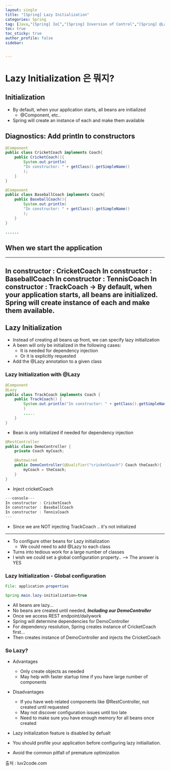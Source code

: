 ```yaml
---
layout: single
title: "[Spring] Lazy Initialization"
categories: Spring
tag: [Java,"[Spring] IoC","[Spring] Inversion of Control","[Spring] @Lazy"]
toc: true
toc_sticky: true
author_profile: false
sidebar:


---
```


# Lazy Initialization 은 뭐지?

## Initialization
- By default, when your application starts, all beans are initialized
	- @Component, etc..
- Spring will create an instance of each and make them available

## Diagnostics: Add println to constructors
```java
@Component
public class CricketCoach implements Coach{
	public CricketCoach(){
		System.out.println(
		"In constructor: " + getClass().getSimpleName()
		);
	}
}

@Component
public class BaseballCoach implements Coach{
	public BaseballCoach(){
		System.out.println(
		"In constructor: " + getClass().getSimpleName()
		);
	}
}

......

```

## When we start the application
---
In constructor : CricketCoach
In constructor : BaseballCoach
In constructor : TennisCoach
In constructor : TrackCoach
-> By default, when your application starts, all beans are initialized. Spring will create instance of each and make them available.
---

## Lazy Initialization
- Instead of creating all beans up front, we can specify lazy initialization
- A been will only be initialized in the following cases:
	- It is needed for dependency injection
	- Or it is explicitly requested
- Add the @Lazy annotation to a given class

### Lazy Initialization with @Lazy
```java
@Component
@Lazy 
public class TrackCoach implements Coach {
	public TrackCoach() {
		System.out.println("In constructor: " + getClass().getSimpleName()
		)
		.....
	}
}
```
- Bean is only initialized if needed for dependency injection

```java
@RestController
public class DemoController {
	private Coach myCoach;

	@Autowired
	public DemoController(@Qualifier("cricketCoach") Coach theCoach){
		myCoach = theCoach;
	}
}
```
- Inject cricketCoach

```java
---console---
In constructor : CricketCoach
In constructor : BaseballCoach
In constructor : TennisCoach
---
```
- Since we are NOT injecting TrackCoach .. it's not initialized

---
- To configure other beans for Lazy initialization
	- We could need to add @Lazy to each class
- Turns into tedious work for a large number of classes
- I wish we could set a global configuration property.. --> The answer is YES

### Lazy Initialization - Global configuration
```java
File: application.properties

Spring.main.lazy-initialization=true
```
- All beans are lazy...
- No beans are created until needed, ***Including our DemoController***
- Once we access REST endpoint/dailywork
- Spring will determine dependencies for DemoController
- For dependency resolution, Spring creates instance of CricketCoach first...
- Then creates instance of DemoController and injects the CricketCoach

### So Lazy? 
- Advantages
	- Only create objects as needed
	- May help with faster startup time if you have large number of components
- Disadvantages
	- If you have web related components like @RestController, not created until requested
	- May not discover configuration issues until too late
	- Need to make sure you have enough memory for all beans once created

- Lazy initialization feature is disabled by defualt
- You should profile your application before configuring lazy initiailiation.
- Avoid the common pitfall of premature optimization

출처 : luv2code.com